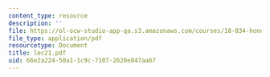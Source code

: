 ```yaml
---
content_type: resource
description: ''
file: https://ol-ocw-studio-app-qa.s3.amazonaws.com/courses/18-034-honors-differential-equations-spring-2004/66e2a22450a11c9c71072620e847aa67_lec21.pdf
file_type: application/pdf
resourcetype: Document
title: lec21.pdf
uid: 66e2a224-50a1-1c9c-7107-2620e847aa67
---
```

